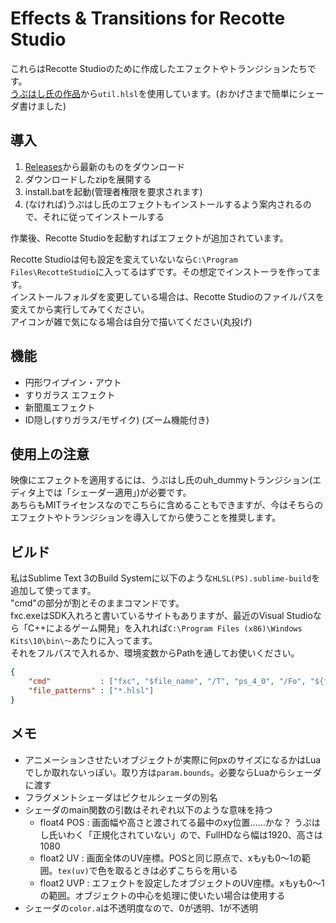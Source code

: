 # Effects & Transitions for Recotte Studio

これらはRecotte Studioのために作成したエフェクトやトランジションたちです。  
[うぷはし氏の作品](https://github.com/wallstudio/RecotteShader)から`util.hlsl`を使用しています。(おかげさまで簡単にシェーダ書けました)

## 導入

1. [Releases](https://github.com/istallia/EffectsAndTransitions-forRecotteStudio/releases)から最新のものをダウンロード
2. ダウンロードしたzipを展開する
3. install.batを起動(管理者権限を要求されます)
4. (なければ)うぷはし氏のエフェクトもインストールするよう案内されるので、それに従ってインストールする

作業後、Recotte Studioを起動すればエフェクトが追加されています。

Recotte Studioは何も設定を変えていないなら`C:\Program Files\RecotteStudio`に入ってるはずです。その想定でインストーラを作ってます。  
インストールフォルダを変更している場合は、Recotte Studioのファイルパスを変えてから実行してみてください。  
アイコンが雑で気になる場合は自分で描いてください(丸投げ)

## 機能

+ 円形ワイプイン・アウト
+ すりガラス エフェクト
+ 新聞風エフェクト
+ ID隠し(すりガラス/モザイク) (ズーム機能付き)

## 使用上の注意

映像にエフェクトを適用するには、うぷはし氏のuh_dummyトランジション(エディタ上では「シェーダー適用」)が必要です。  
あちらもMITライセンスなのでこちらに含めることもできますが、今はそちらのエフェクトやトランジションを導入してから使うことを推奨します。

## ビルド

私はSublime Text 3のBuild Systemに以下のような`HLSL(PS).sublime-build`を追加して使ってます。  
"cmd"の部分が割とそのままコマンドです。  
fxc.exeはSDK入れろと書いているサイトもありますが、最近のVisual Studioなら「C++によるゲーム開発」を入れれば`C:\Program Files (x86)\Windows Kits\10\bin\～`あたりに入ってます。  
それをフルパスで入れるか、環境変数からPathを通してお使いください。

```json
{
	"cmd"           : ["fxc", "$file_name", "/T", "ps_4_0", "/Fo", "${file_path}\\\\${file_base_name}.cso"],
	"file_patterns" : ["*.hlsl"]
}
```

## メモ

+ アニメーションさせたいオブジェクトが実際に何pxのサイズになるかはLuaでしか取れないっぽい。取り方は`param.bounds`。必要ならLuaからシェーダに渡す
+ フラグメントシェーダはピクセルシェーダの別名
+ シェーダのmain関数の引数はそれぞれ以下のような意味を持つ
	+ float4 POS : 画面幅や高さと渡されてる最中のxy位置……かな？ うぷはし氏いわく「正規化されていない」ので、FullHDなら幅は1920、高さは1080
	+ float2 UV : 画面全体のUV座標。POSと同じ原点で、xもyも0～1の範囲。`tex(uv)`で色を取るときは必ずこちらを用いる
	+ float2 UVP : エフェクトを設定したオブジェクトのUV座標。xもyも0～1の範囲。オブジェクトの中心を処理に使いたい場合は使用する
+ シェーダの`color.a`は不透明度なので、0が透明、1が不透明
